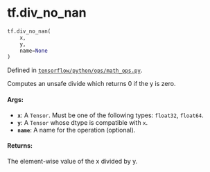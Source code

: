 <div itemscope itemtype="http://developers.google.com/ReferenceObject">
<meta itemprop="name" content="tf.div_no_nan" />
<meta itemprop="path" content="Stable" />
</div>

# tf.div_no_nan

``` python
tf.div_no_nan(
    x,
    y,
    name=None
)
```



Defined in [`tensorflow/python/ops/math_ops.py`](/code/stable/tensorflow/python/ops/math_ops.py).

Computes an unsafe divide which returns 0 if the y is zero.

#### Args:

* <b>`x`</b>: A `Tensor`. Must be one of the following types: `float32`, `float64`.
* <b>`y`</b>: A `Tensor` whose dtype is compatible with `x`.
* <b>`name`</b>: A name for the operation (optional).

#### Returns:

The element-wise value of the x divided by y.